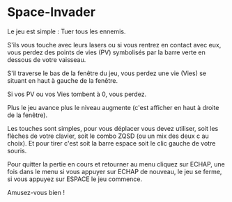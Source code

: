 # Space-Invader

Le jeu est simple : Tuer tous les ennemis.

S'ils vous touche avec leurs lasers ou si vous rentrez en contact avec eux, vous perdez des points de vies (PV) symbolisés par la barre verte en dessous de votre vaisseau.

S'il traverse le bas de la fenêtre du jeu, vous perdez une vie (Vies) se situant en haut à gauche de la fenêtre.

Si vos PV ou vos Vies tombent à 0, vous perdez.

Plus le jeu avance plus le niveau augmente (c'est afficher en haut à droite de la fenêtre).

Les touches sont simples, pour vous déplacer vous devez utiliser, soit les flèches de votre clavier, soit le combo ZQSD (ou un mix des deux c au choix).
Et pour tirer c'est soit la barre espace soit le clic gauche de votre souris.

Pour quitter la pertie en cours et retourner au menu cliquez sur ECHAP, une fois dans le menu si vous appuyer sur ECHAP de nouveau, le jeu se ferme, si vous appuyez sur ESPACE le jeu commence.

Amusez-vous bien !
